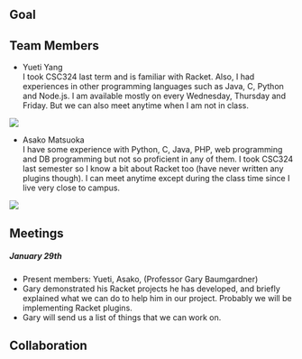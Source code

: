 ## Goal

## Team Members
* Yueti Yang <br/>
I took CSC324 last term and is familiar with Racket. Also, I had experiences in other programming languages such as Java, C, Python and Node.js. I am available mostly on every Wednesday, Thursday and Friday. But we can also meet anytime when I am not in class. 


![](https://github.com/csc301-winter-2016/project-team12/blob/master/doc/phase1/images/asako_schedule.png)

* Asako Matsuoka <br/>
I have some experience with Python, C, Java, PHP, web programming and DB programming but not so proficient in any of them. I took CSC324 last semester so I know a bit about Racket too (have never written any plugins though). I can meet anytime except during the class time since I live very close to campus. 

![](https://github.com/csc301-winter-2016/project-team12/blob/master/doc/phase1/images/elsie_schedule.png)

## Meetings
##### January 29th
- Present members: Yueti, Asako, (Professor Gary Baumgardner)
- Gary demonstrated his Racket projects he has developed, and briefly explained what we can do to help him in our project. Probably we will be implementing Racket plugins.
- Gary will send us a list of things that we can work on.

## Collaboration
